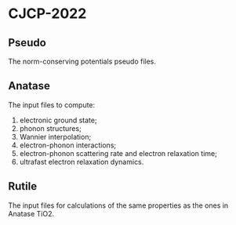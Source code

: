 # CJCP-2022

## Pseudo
The norm-conserving potentials pseudo files.

## Anatase
The input files to compute:
1.	electronic ground state;
2.	phonon structures;
3.	Wannier interpolation;
4.	electron-phonon interactions;
5.	electron-phonon scattering rate and electron relaxation time;
6.	ultrafast electron relaxation dynamics.

## Rutile 
The input files for calculations of the same properties as the ones in Anatase TiO2.

